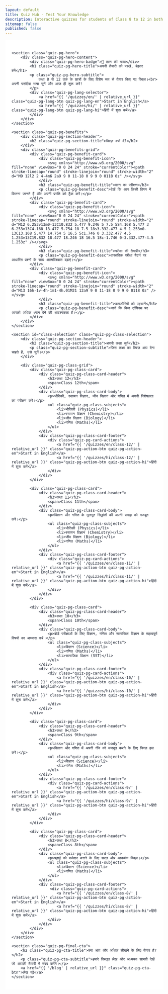 ```yaml
---
layout: default
title: Quiz Hub - Test Your Knowledge
description: Interactive quizzes for students of Class 8 to 12 in both Hindi and English. Test your knowledge in Physics, Chemistry, Biology, and Math.
sitemap: false
published: false 
---
```


<div class="quiz-pg-container">

    <section class="quiz-pg-hero">
        <div class="quiz-pg-hero-content">
            <div class="quiz-pg-hero-badge">🚀 ज्ञान की यात्रा</div>
            <h1 class="quiz-pg-hero-title">अपनी तैयारी को परखें, बेहतर बनें</h1>
            <p class="quiz-pg-hero-subtitle">
                कक्षा 8 से 12 तक के छात्रों के लिए विशेष रूप से तैयार किए गए क्विज़।<br> अपनी पसंदीदा भाषा चुनें और आज ही शुरू करें!
            </p>
            <div class="quiz-pg-lang-selector">
                <a href="{{ '/quizzes/en/' | relative_url }}" class="quiz-pg-lang-btn quiz-pg-lang-en">Start in English</a>
                <a href="{{ '/quizzes/hi/' | relative_url }}" class="quiz-pg-lang-btn quiz-pg-lang-hi">हिंदी में शुरू करें</a>
            </div>
        </div>
    </section>

    <section class="quiz-pg-benefits">
        <div class="quiz-pg-section-header">
            <h2 class="quiz-pg-section-title">क्विज़ क्यों दें?</h2>
        </div>
        <div class="quiz-pg-benefits-grid">
            <div class="quiz-pg-benefit-card">
                <div class="quiz-pg-benefit-icon">
                    <svg xmlns="http://www.w3.org/2000/svg" fill="none" viewBox="0 0 24 24" stroke="currentColor"><path stroke-linecap="round" stroke-linejoin="round" stroke-width="2" d="M9 12l2 2 4-4m6 2a9 9 0 11-18 0 9 9 0 0118 0z" /></svg>
                </div>
                <h3 class="quiz-pg-benefit-title">ज्ञान का परीक्षण</h3>
                <p class="quiz-pg-benefit-desc">देखें कि आप किसी विषय में कितना जानते हैं और अपनी प्रगति को ट्रैक करें।</p>
            </div>
            <div class="quiz-pg-benefit-card">
                <div class="quiz-pg-benefit-icon">
                    <svg xmlns="http://www.w3.org/2000/svg" fill="none" viewBox="0 0 24 24" stroke="currentColor"><path stroke-linecap="round" stroke-linejoin="round" stroke-width="2" d="M12 6.253v13m0-13C10.832 5.477 9.246 5 7.5 5S4.168 5.477 3 6.253v13C4.168 18.477 5.754 18 7.5 18s3.332.477 4.5 1.253m0-13C13.168 5.477 14.754 5 16.5 5c1.746 0 3.332.477 4.5 1.253v13C19.832 18.477 18.246 18 16.5 18c-1.746 0-3.332.477-4.5 1.253z" /></svg>
                </div>
                <h3 class="quiz-pg-benefit-title">परीक्षा की तैयारी</h3>
                <p class="quiz-pg-benefit-desc">वास्तविक परीक्षा पैटर्न पर आधारित प्रश्नों के साथ आत्मविश्वास बढ़ाएं।</p>
            </div>
            <div class="quiz-pg-benefit-card">
                <div class="quiz-pg-benefit-icon">
                    <svg xmlns="http://www.w3.org/2000/svg" fill="none" viewBox="0 0 24 24" stroke="currentColor"><path stroke-linecap="round" stroke-linejoin="round" stroke-width="2" d="M13 16h-1v-4h-1m1-4h.01M21 12a9 9 0 11-18 0 9 9 0 0118 0z" /></svg>
                </div>
                <h3 class="quiz-pg-benefit-title">कमजोरियों को पहचानें</h3>
                <p class="quiz-pg-benefit-desc">जानें कि किन टॉपिक्स पर आपको अधिक ध्यान देने की आवश्यकता है।</p>
            </div>
        </div>
    </section>

    <section id="class-selection" class="quiz-pg-class-selection">
        <div class="quiz-pg-section-header">
            <h2 class="quiz-pg-section-title">अपनी कक्षा चुनें</h2>
            <p class="quiz-pg-section-subtitle">जिस कक्षा का क्विज़ आप देना चाहते हैं, उसे चुनें।</p>
        </div>

        <div class="quiz-pg-class-grid">
            <div class="quiz-pg-class-card">
                <div class="quiz-pg-class-card-header">
                    <h3>कक्षा 12</h3>
                    <span>Class 12th</span>
                </div>
                <div class="quiz-pg-class-card-body">
                    <p>भौतिकी, रसायन विज्ञान, जीव विज्ञान और गणित में अपनी विशेषज्ञता का परीक्षण करें।</p>
                    <ul class="quiz-pg-class-subjects">
                        <li>भौतिकी (Physics)</li>
                        <li>रसायन विज्ञान (Chemistry)</li>
                        <li>जीव विज्ञान (Biology)</li>
                        <li>गणित (Maths)</li>
                    </ul>
                </div>
                <div class="quiz-pg-class-card-footer">
                    <div class="quiz-pg-card-actions">
                        <a href="{{ '/quizzes/en/class-12/' | relative_url }}" class="quiz-pg-action-btn quiz-pg-action-en">Start in English</a>
                        <a href="{{ '/quizzes/hi/class-12/' | relative_url }}" class="quiz-pg-action-btn quiz-pg-action-hi">हिंदी में शुरू करें</a>
                    </div>
                </div>
            </div>

            <div class="quiz-pg-class-card">
                <div class="quiz-pg-class-card-header">
                    <h3>कक्षा 11</h3>
                    <span>Class 11th</span>
                </div>
                <div class="quiz-pg-class-card-body">
                    <p>विज्ञान और गणित के मूलभूत सिद्धांतों की अपनी समझ को मजबूत करें।</p>
                    <ul class="quiz-pg-class-subjects">
                        <li>भौतिकी (Physics)</li>
                        <li>रसायन विज्ञान (Chemistry)</li>
                        <li>जीव विज्ञान (Biology)</li>
                        <li>गणित (Maths)</li>
                    </ul>
                </div>
                <div class="quiz-pg-class-card-footer">
                    <div class="quiz-pg-card-actions">
                        <a href="{{ '/quizzes/en/class-11/' | relative_url }}" class="quiz-pg-action-btn quiz-pg-action-en">Start in English</a>
                        <a href="{{ '/quizzes/hi/class-11/' | relative_url }}" class="quiz-pg-action-btn quiz-pg-action-hi">हिंदी में शुरू करें</a>
                    </div>
                </div>
            </div>

            <div class="quiz-pg-class-card">
                <div class="quiz-pg-class-card-header">
                    <h3>कक्षा 10</h3>
                    <span>Class 10th</span>
                </div>
                <div class="quiz-pg-class-card-body">
                    <p>बोर्ड परीक्षाओं के लिए विज्ञान, गणित और सामाजिक विज्ञान के महत्वपूर्ण विषयों का अभ्यास करें।</p>
                    <ul class="quiz-pg-class-subjects">
                        <li>विज्ञान (Science)</li>
                        <li>गणित (Maths)</li>
                        <li>सामाजिक विज्ञान (SST)</li>
                    </ul>
                </div>
                <div class="quiz-pg-class-card-footer">
                    <div class="quiz-pg-card-actions">
                        <a href="{{ '/quizzes/en/class-10/' | relative_url }}" class="quiz-pg-action-btn quiz-pg-action-en">Start in English</a>
                        <a href="{{ '/quizzes/hi/class-10/' | relative_url }}" class="quiz-pg-action-btn quiz-pg-action-hi">हिंदी में शुरू करें</a>
                    </div>
                </div>
            </div>

            <div class="quiz-pg-class-card">
                <div class="quiz-pg-class-card-header">
                    <h3>कक्षा 9</h3>
                    <span>Class 9th</span>
                </div>
                <div class="quiz-pg-class-card-body">
                    <p>विज्ञान और गणित में अपनी नींव को मजबूत करने के लिए क्विज़ हल करें।</p>
                    <ul class="quiz-pg-class-subjects">
                        <li>विज्ञान (Science)</li>
                        <li>गणित (Maths)</li>
                    </ul>
                </div>
                <div class="quiz-pg-class-card-footer">
                    <div class="quiz-pg-card-actions">
                        <a href="{{ '/quizzes/en/class-9/' | relative_url }}" class="quiz-pg-action-btn quiz-pg-action-en">Start in English</a>
                        <a href="{{ '/quizzes/hi/class-9/' | relative_url }}" class="quiz-pg-action-btn quiz-pg-action-hi">हिंदी में शुरू करें</a>
                    </div>
                </div>
            </div>

            <div class="quiz-pg-class-card">
                <div class="quiz-pg-class-card-header">
                    <h3>कक्षा 8</h3>
                    <span>Class 8th</span>
                </div>
                <div class="quiz-pg-class-card-body">
                    <p>पढ़ाई को मजेदार बनाने के लिए सरल और आकर्षक क्विज़।</p>
                    <ul class="quiz-pg-class-subjects">
                        <li>विज्ञान (Science)</li>
                        <li>गणित (Maths)</li>
                    </ul>
                </div>
                <div class="quiz-pg-class-card-footer">
                     <div class="quiz-pg-card-actions">
                        <a href="{{ '/quizzes/en/class-8/' | relative_url }}" class="quiz-pg-action-btn quiz-pg-action-en">Start in English</a>
                        <a href="{{ '/quizzes/hi/class-8/' | relative_url }}" class="quiz-pg-action-btn quiz-pg-action-hi">हिंदी में शुरू करें</a>
                    </div>
                </div>
            </div>
        </div>
    </section>

    <section class="quiz-pg-final-cta">
        <h2 class="quiz-pg-cta-title">क्या आप और अधिक सीखने के लिए तैयार हैं?</h2>
        <p class="quiz-pg-cta-subtitle">हमारे विस्तृत लेख और अध्ययन सामग्री देखें जो आपकी तैयारी में मदद करेंगे।</p>
        <a href="{{ '/blog' | relative_url }}" class="quiz-pg-cta-btn">लेख पढ़ें</a>
    </section>

</div>

<style>
/* ====== General Styles (Light Mode Default) ====== */
:root {
    --quiz-bg: #ffffff;
    --quiz-bg-soft: #f9fafb;
    --quiz-bg-cta: linear-gradient(135deg, #f5f3ff, #ede9fe);
    --quiz-text-primary: #111827;
    --quiz-text-secondary: #4b5563;
    --quiz-text-subtle: #6b7280;
    --quiz-border: #e5e7eb;
    --quiz-card-bg: #ffffff;
    --quiz-card-shadow: 0 4px 20px rgba(0,0,0,0.05);
    --quiz-tag-bg: #f3f4f6;
    --quiz-tag-text: #374151;
    --quiz-primary-accent: #4f46e5;
    --quiz-primary-accent-light: #a5b4fc;
    --quiz-primary-accent-dark: #3730a3;
    --quiz-badge-bg: #e0e7ff;
    --quiz-badge-text: #4338ca;
}
.quiz-pg-container {
    margin: 0 auto;
    padding: 20px;
    font-family: -apple-system, BlinkMacSystemFont, "Segoe UI", Roboto, Helvetica, Arial, sans-serif;
    background-color: var(--quiz-bg);
    color: var(--quiz-text-primary);
}
.quiz-pg-section-header {
    text-align: center;
    margin-bottom: 40px;
}
.quiz-pg-section-title {
    font-size: 2.25rem;
    font-weight: 700;
    margin-bottom: 8px;
    color: var(--quiz-text-primary);
}
.quiz-pg-section-subtitle {
    font-size: 1.125rem;
    color: var(--quiz-text-subtle);
    max-width: 600px;
    margin: 0 auto;
}
.quiz-pg-hero {
    text-align: center;
    padding: 80px 20px;
    background-color: var(--quiz-bg-soft);
    border-radius: 24px;
    margin-bottom: 60px;
    border: 1px solid var(--quiz-border);
}
.quiz-pg-hero-badge {
    display: inline-block;
    background-color: var(--quiz-badge-bg);
    color: var(--quiz-badge-text);
    padding: 6px 16px;
    border-radius: 9999px;
    font-size: 0.875rem;
    font-weight: 600;
    margin-bottom: 20px;
}
.quiz-pg-hero-title {
    font-size: 3rem;
    font-weight: 800;
    color: var(--quiz-text-primary);
    margin-bottom: 16px;
    line-height: 1.2;
}
.quiz-pg-hero-subtitle {
    font-size: 1.25rem;
    color: var(--quiz-text-secondary);
    max-width: 700px;
    margin: 0 auto 32px;
    line-height: 1.6;
}
.quiz-pg-lang-selector {
    display: flex;
    justify-content: center;
    gap: 16px;
    flex-wrap: wrap;
}
.quiz-pg-lang-btn {
    padding: 12px 28px;
    border-radius: 12px;
    font-size: 1rem;
    font-weight: 600;
    text-decoration: none;
    border: 2px solid transparent;
    transition: all 0.3s ease;
}
.quiz-pg-lang-en {
    background: linear-gradient(to right, #4f46e5, #7c3aed);
    color: white;
}
.quiz-pg-lang-en:hover {
    transform: translateY(-2px);
    box-shadow: 0 10px 15px -3px rgba(79, 70, 229, 0.2);
}
.quiz-pg-lang-hi {
    background-color: var(--quiz-bg);
    color: var(--quiz-primary-accent);
    border-color: var(--quiz-border);
}
.quiz-pg-lang-hi:hover {
    background-color: var(--quiz-bg-soft);
    border-color: #d1d5db;
    transform: translateY(-2px);
}
.quiz-pg-benefits {
    margin-bottom: 60px;
}
.quiz-pg-benefits-grid {
    display: grid;
    grid-template-columns: repeat(auto-fit, minmax(280px, 1fr));
    gap: 30px;
}
.quiz-pg-benefit-card {
    background-color: var(--quiz-card-bg);
    padding: 30px;
    border-radius: 16px;
    text-align: center;
    border: 1px solid var(--quiz-border);
    transition: transform 0.3s ease, box-shadow 0.3s ease, border-color 0.3s ease;
}
.quiz-pg-benefit-card:hover {
    transform: translateY(-5px);
    box-shadow: var(--quiz-card-shadow);
}
.quiz-pg-benefit-icon {
    width: 50px;
    height: 50px;
    margin: 0 auto 20px;
    color: var(--quiz-primary-accent);
}
.quiz-pg-benefit-icon svg {
    width: 100%; height: 100%;
}
.quiz-pg-benefit-title {
    font-size: 1.25rem;
    font-weight: 600;
    margin-bottom: 8px;
    color: var(--quiz-text-primary);
}
.quiz-pg-benefit-desc {
    font-size: 1rem;
    color: var(--quiz-text-subtle);
    line-height: 1.6;
}
.quiz-pg-class-selection {
    padding-top: 40px;
}
.quiz-pg-class-grid {
    display: grid;
    grid-template-columns: repeat(auto-fit, minmax(320px, 1fr));
    gap: 30px;
}
.quiz-pg-class-card {
    background-color: var(--quiz-card-bg);
    border: 1px solid var(--quiz-border);
    border-radius: 16px;
    overflow: hidden;
    display: flex;
    flex-direction: column;
    transition: box-shadow 0.3s ease;
}
.quiz-pg-class-card:hover {
    box-shadow: 0 8px 25px rgba(0,0,0,0.07);
}
.quiz-pg-class-card-header {
    background: linear-gradient(to right, #4338ca, #6d28d9);
    color: white;
    padding: 20px;
}
.quiz-pg-class-card-header h3 {
    font-size: 1.75rem;
    font-weight: 700;
    margin: 0;
}
.quiz-pg-class-card-header span {
    font-size: 1rem; opacity: 0.8;
}
.quiz-pg-class-card-body {
    padding: 20px;
    flex-grow: 1;
}
.quiz-pg-class-card-body p {
    color: var(--quiz-text-secondary);
    margin-top: 0;
    margin-bottom: 20px;
}
.quiz-pg-class-subjects {
    list-style: none;
    padding: 0;
    margin: 0;
}
.quiz-pg-class-subjects li {
    background-color: var(--quiz-tag-bg);
    color: var(--quiz-tag-text);
    display: inline-block;
    padding: 4px 10px;
    border-radius: 8px;
    margin-right: 8px;
    margin-bottom: 8px;
    font-size: 0.875rem;
    font-weight: 500;
}
.quiz-pg-class-card-footer {
    padding: 20px;
    background-color: var(--quiz-bg-soft);
    border-top: 1px solid var(--quiz-border);
}
.quiz-pg-card-actions {
    display: flex;
    gap: 12px;
}
.quiz-pg-action-btn {
    flex-grow: 1;
    padding: 12px 10px;
    border-radius: 10px;
    font-size: 0.9rem;
    font-weight: 600;
    text-decoration: none;
    text-align: center;
    transition: all 0.2s ease-in-out;
    border: 1px solid transparent;
}
.quiz-pg-action-en {
    background: var(--quiz-primary-accent);
    color: white;
}
.quiz-pg-action-en:hover {
    background: var(--quiz-primary-accent-dark);
    transform: translateY(-2px);
}
.quiz-pg-action-hi {
    background-color: var(--quiz-card-bg);
    color: var(--quiz-primary-accent);
    border-color: var(--quiz-border);
}
.quiz-pg-action-hi:hover {
    background-color: var(--quiz-bg-soft);
    border-color: var(--quiz-primary-accent);
}
.quiz-pg-final-cta {
    margin-top: 80px;
    padding: 60px 30px;
    text-align: center;
    background: var(--quiz-bg-cta);
    border-radius: 24px;
}
.quiz-pg-cta-title {
    font-size: 2rem;
    font-weight: 700;
    color: var(--quiz-text-primary);
    margin-bottom: 12px;
}
.quiz-pg-cta-subtitle {
    font-size: 1.125rem;
    color: var(--quiz-text-secondary);
    margin-bottom: 30px;
}
.quiz-pg-cta-btn {
    background: linear-gradient(to right, #4f46e5, #7c3aed);
    color: white;
    padding: 14px 32px;
    border-radius: 12px;
    font-size: 1.125rem;
    font-weight: 600;
    text-decoration: none;
    display: inline-block;
    transition: all 0.3s ease;
}
.quiz-pg-cta-btn:hover {
    transform: translateY(-3px);
    box-shadow: 0 10px 20px -5px rgba(79, 70, 229, 0.3);
}
@media (max-width: 768px) {
    .quiz-pg-hero-title { font-size: 2.25rem; }
    .quiz-pg-hero-subtitle { font-size: 1.125rem; }
    .quiz-pg-section-title { font-size: 1.875rem; }
}

/* ============================================= */
/* =========== DARK MODE STYLES (Manual Toggle) == */
/* ============================================= */
.dark-mode {
    --quiz-bg: #111827;
    --quiz-bg-soft: #1f2937;
    --quiz-bg-cta: linear-gradient(135deg, #1e1b4b, #2e1065);
    --quiz-text-primary: #f9fafb;
    --quiz-text-secondary: #d1d5db;
    --quiz-text-subtle: #9ca3af;
    --quiz-border: #374151;
    --quiz-card-bg: #1f2937;
    --quiz-card-shadow: none;
    --quiz-tag-bg: #374151;
    --quiz-tag-text: #d1d5db;
    --quiz-badge-bg: #3730a3;
    --quiz-badge-text: #c7d2fe;
}
.dark-mode .quiz-pg-lang-hi {
    border-color: #4b5563;
}
.dark-mode .quiz-pg-lang-hi:hover {
    background-color: #4b5563;
    border-color: #6b7280;
}
.dark-mode .quiz-pg-benefit-card:hover {
    border-color: var(--quiz-primary-accent);
}
.dark-mode .quiz-pg-class-card:hover {
    box-shadow: 0 0 25px rgba(79, 70, 229, 0.2);
}
.dark-mode .quiz-pg-action-hi {
    background-color: var(--quiz-bg-soft);
    color: var(--quiz-primary-accent-light);
    border-color: var(--quiz-border);
}
.dark-mode .quiz-pg-action-hi:hover {
    border-color: var(--quiz-primary-accent-light);
}
.dark-mode .quiz-pg-cta-btn:hover {
    box-shadow: 0 10px 20px -5px rgba(129, 140, 248, 0.2);
}
</style>